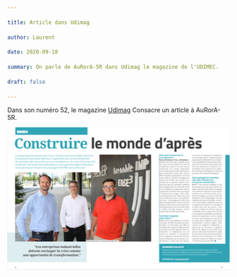 ```yaml
---

title: Article dans Udimag

author: Laurent

date: 2020-09-10

summary: On parle de AuRorA-5R dans Udimag le magazine de l'UDIMEC.

draft: false

---
```


Dans son numéro 52, le magazine [Udimag](https://www.google.com/url?q=https://www.udimec.fr/sites/default/files/udimag_52_planche_bd.pdf&sa=D&ust=1611073850679000&usg=AOvVaw2b_bebB6nM6MULZanQ3zOl) Consacre un article à AuRorA-5R.

![](images/image1.png)

